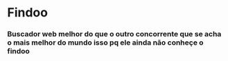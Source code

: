 # Findoo
### Buscador web melhor do que o outro concorrente que se acha o mais melhor do mundo isso pq ele ainda não conheçe o findoo 